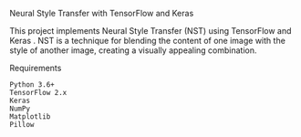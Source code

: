 Neural Style Transfer with TensorFlow and Keras

This project implements Neural Style Transfer (NST) using TensorFlow and Keras . NST is a technique for blending the content of one image with the style of another image, creating a visually appealing combination.



Requirements

    Python 3.6+
    TensorFlow 2.x
    Keras
    NumPy
    Matplotlib
    Pillow
